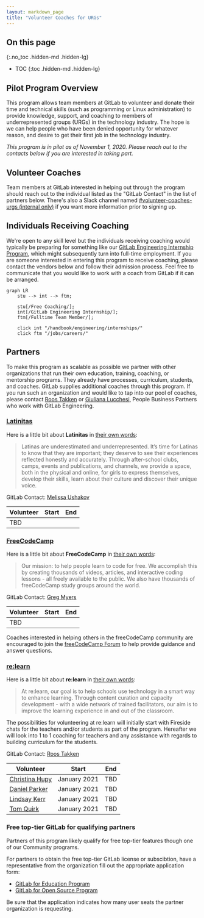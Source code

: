 ```yaml
---
layout: markdown_page
title: "Volunteer Coaches for URGs"
---
```


## On this page
{:.no_toc .hidden-md .hidden-lg}

- TOC
{:toc .hidden-md .hidden-lg}

## Pilot Program Overview

This program allows team members at GitLab to volunteer and donate their time and technical skills (such as programming or Linux administration) to provide knowledge, support, and coaching to members of underrepresented groups (URGs) in the technology industry. The hope is we can help people who have been denied opportunity for whatever reason, and desire to get their first job in the technology industry.

*This program is in pilot as of November 1, 2020. Please reach out to the contacts below if you are interested in taking part.*

## Volunteer Coaches

Team members at GitLab interested in helping out through the program should reach out to the individual listed as the "GitLab Contact" in the list of partners below. There's also a Slack channel named [#volunteer-coaches-urgs (internal only)](https://gitlab.slack.com/archives/C017XNA4LDA) if you want more information prior to signing up. 

## Individuals Receiving Coaching

We're open to any skill level but the individuals receiving coaching would typically be preparing for something like our [GitLab Engineering Internship Program](/handbook/engineering/internships/), which might subsequently turn into full-time employment. If you are someone interested in entering this program to receive coaching, please contact the vendors below and follow their admission process. Feel free to communicate that you would like to work with a coach from GitLab if it can be arranged.

```mermaid
graph LR
    stu --> int --> ftm;

    stu[/Free Coaching/];
    int[/GitLab Engineering Internship/];
    ftm[/Fulltime Team Member/];

    click int "/handbook/engineering/internships/"
    click ftm "/jobs/careers/"
```

## Partners

To make this program as scalable as possible we partner with other organizations that run their own education, training, coaching, or mentorship programs. They already have processes, curriculum, students, and coaches. GitLab supplies additional coaches through this program. If you run such an organization and would like to tap into our pool of coaches, please contact [Roos Takken](https://gitlab.com/rtakken) or [Giuliana Lucchesi](https://gitlab.com/glucchesi), People Business Partners who work with GitLab Engineering.

### [Latinitas](https://latinitasmagazine.org/)

Here is a little bit about **Latinitas** in [their own words](https://latinitasmagazine.org/about-us/):

> Latinas are underestimated and underrepresented. It’s time for Latinas to know that they are important; they deserve to see their experiences reflected honestly and accurately.
> Through after-school clubs, camps, events and publications, and channels, we provide a space, both in the physical and online, for girls to express themselves, develop their skills, learn about their culture and discover their unique voice.

GitLab Contact: [Melissa Ushakov](https://gitlab.com/mushakov)

| Volunteer   | Start  | End |
|-------------|--------|-----|
| TBD         |        |     |

### [FreeCodeCamp](https://www.freecodecamp.org/)

Here is a little bit about **FreeCodeCamp** in [their own words](https://www.freecodecamp.org/learn):

> Our mission: to help people learn to code for free. We accomplish this by creating thousands of videos, articles, and interactive coding lessons - all freely available to the public. We also have thousands of freeCodeCamp study groups around the world.

GitLab Contact: [Greg Myers](https://gitlab.com/greg)

| Volunteer   | Start  | End |
|-------------|--------|-----|
| TBD         |        |     |

Coaches interested in helping others in the freeCodeCamp community are encouraged to join the [freeCodeCamp Forum](https://forum.freecodecamp.org/) to help provide guidance and answer questions.

### [re:learn](https://relearn.ng/)

Here is a little bit about **re:learn** in [their own words](https://relearn.ng/):

> At re:learn, our goal is to help schools use technology in a smart way to enhance learning. Through content curation and capacity development - with a wide network of trained facilitators, our aim is to improve the learning experience in and out of the classroom.

The possibilities for volunteering at re:learn will initially start with Fireside chats for the teachers and/or students as part of the program. Hereafter we will look into 1 to 1 coaching for teachers and any assistance with regards to building curriculum for the students. 

GitLab Contact: [Roos Takken](https://gitlab.com/rtakken)

| Volunteer                                | Start        | End   |
|------------------------------------------|--------------|-------|
| [Christina Hupy](/company/team/#c_hupy)  | January 2021 |TBD    |
| [Daniel Parker](/company/team/#djparker) | January 2021 |TBD    |
| [Lindsay Kerr](/company/team/#lkerr)     | January 2021 |TBD    |
| [Tom Quirk](/company/team/#tomquirk)     | January 2021 |TBD    |

### Free top-tier GitLab for qualifying partners

Partners of this program likely qualify for free top-tier features though one of our Community programs.

For partners to obtain the free top-tier GitLab license or subscibtion, have a representative from the organization fill out the appropriate application form:

- [GitLab for Education Program](https://about.gitlab.com/solutions/education/join/)
- [GitLab for Open Source Program](https://about.gitlab.com/solutions/open-source/join/)

Be sure that the application indicates how many user seats the partner organization is requesting.
